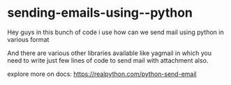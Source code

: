 # sending-emails-using--python
Hey guys in this bunch of code i use how can we send 
mail using python in various format

And there are various other libraries available like yagmail
in which you need to write just few lines of code to send
mail with attachment also.

explore more on docs: https://realpython.com/python-send-email
